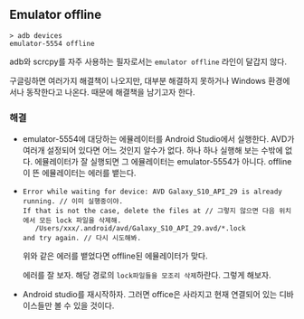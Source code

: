 ## Emulator offline

```
> adb devices
emulator-5554 offline
```

adb와 scrcpy를 자주 사용하는 필자로서는 `emulator offline` 라인이 달갑지 않다.

구글링하면 여러가지 해결책이 나오지만, 대부분 해결하지 못하거나 Windows 환경에서나 동작한다고 나온다. 때문에 해결책을 남기고자 한다.

### 해결

- emulator-5554에 대당하는 에뮬레이터를 Android Studio에서 실행한다. AVD가 여러개 설정되어 있다면 어느 것인지 알수가 없다. 하나 하나 실행해 보는 수밖에 없다. 에뮬레이터가 잘 실행되면 그 에뮬레이터는 emulator-5554가 아니다. offline이 뜬 에뮬레이터는 에러를 뱉는다.

- ```
  Error while waiting for device: AVD Galaxy_S10_API_29 is already running. // 이미 실행중이야.
  If that is not the case, delete the files at // 그렇지 않으면 다음 위치에서 모든 lock 파일을 삭제해.
     /Users/xxx/.android/avd/Galaxy_S10_API_29.avd/*.lock
  and try again. // 다시 시도해봐.
  ```

  위와 같은 에러를 뱉었다면 offline된 에뮬레이터가 맞다.

  에러를 잘 보자. 해당 경로의 `lock파일들을 모조리 삭제`하란다. 그렇게 해보자.

- Android studio를 재시작하자. 그러면 office은 사라지고 현재 연결되어 있는 디바이스들만 볼 수 있을 것이다.